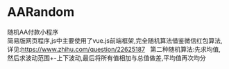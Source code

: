# AARandom
随机AA付款小程序  
简易版网页程序,js中主要使用了vue.js前端框架,完全随机算法借鉴微信红包算法,详见:https://www.zhihu.com/question/22625187   
第二种随机算法:先求均值,然后求波动范围+-上下波动,最后将所有值相加与总值做差,平均值再次均分
